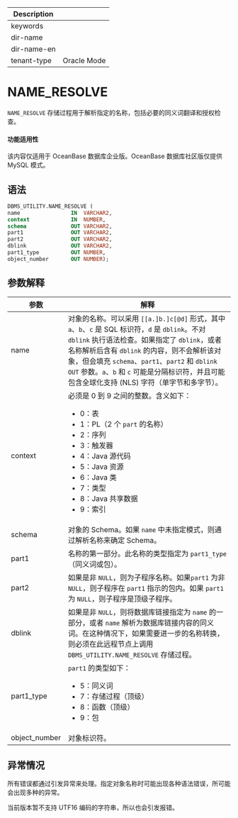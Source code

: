 | Description   |                 |
|---------------|-----------------|
| keywords      |                 |
| dir-name      |                 |
| dir-name-en   |                 |
| tenant-type   | Oracle Mode     |

# NAME_RESOLVE 

`NAME_RESOLVE` 存储过程用于解析指定的名称，包括必要的同义词翻译和授权检查。

  <main id="notice" >
    <h4>功能适用性</h4>
    <p>该内容仅适用于 OceanBase 数据库企业版。OceanBase 数据库社区版仅提供 MySQL 模式。</p>
  </main>

## 语法 

```sql
DBMS_UTILITY.NAME_RESOLVE (
name                IN  VARCHAR2, 
context             IN  NUMBER,
schema              OUT VARCHAR2, 
part1               OUT VARCHAR2, 
part2               OUT VARCHAR2,
dblink              OUT VARCHAR2, 
part1_type          OUT NUMBER, 
object_number       OUT NUMBER);
```



## 参数解释 



|      参数       |                                                                                                                                                                                                                                                                解释                                                                                                                                                                                                                                                                 |
|---------------|-----------------------------------------------------------------------------------------------------------------------------------------------------------------------------------------------------------------------------------------------------------------------------------------------------------------------------------------------------------------------------------------------------------------------------------------------------------------------------------------------------------------------------------|
| name          | 对象的名称。可以采用 `[[a.]b.]c[@d]` 形式，其中 `a`、`b`、`c` 是 SQL 标识符，`d` 是 `dblink`。不对 `dblink` 执行语法检查。如果指定了 `dblink`，或者名称解析后含有 `dblink` 的内容，则不会解析该对象，但会填充 `schema`、`part1`、`part2` 和 `dblink OUT` 参数。`a`、`b` 和 `c` 可能是分隔标识符，并且可能包含全球化支持 (NLS) 字符（单字节和多字节）。                                                                                                                                                                                                                                 |
| context       | 必须是 0 到 9 之间的整数。含义如下： <ul><li> 0：表   </li><li> 1：PL（2 个 `part` 的名称）   </li><li> 2：序列   </li><li> 3：触发器   </li><li> 4：Java 源代码   </li><li> 5：Java 资源   </li><li> 6：Java 类   </li><li> 7：类型   </li><li> 8：Java 共享数据   </li><li> 9：索引 </li></ul>   |
| schema        | 对象的 Schema。如果 `name` 中未指定模式，则通过解析名称来确定 Schema。                                                                                                                                                                                                                                                                                                                                                                                                                                                                  |
| part1         | 名称的第一部分。此名称的类型指定为 `part1_type`（同义词或包）。                                                                                                                                                                                                                                                                                                                                                                                                                                                                                            |
| part2         | 如果是非 `NULL`，则为子程序名称。如果`part1` 为非 `NULL`，则子程序在 `part1` 指示的包内。如果 `part1` 为 `NULL`，则子程序是顶级子程序。                                                                                                                                                                                                                                                                                                                                                                                                                                       |
| dblink        | 如果是非 `NULL`，则将数据库链接指定为 `name` 的一部分，或者 `name` 解析为数据库链接内容的同义词。在这种情况下，如果需要进一步的名称转换，则必须在此远程节点上调用 `DBMS_UTILITY.NAME_RESOLVE` 存储过程。                                                                                                                                                                                                                                                                                                                                                                                                    |
| part1_type    | `part1` 的类型如下： <ul><li> 5：同义词   </li><li> 7：存储过程（顶级）   </li><li> 8：函数（顶级）   </li><li> 9：包 </li></ul>                                                                                                                                                                                                                                                                                                  |
| object_number | 对象标识符。                                                                                                                                                                                                                                                                                                                                                                                                                                                                                                                            |



## 异常情况 

所有错误都通过引发异常来处理。指定对象名称时可能出现各种语法错误，所可能会出现多种的异常。

当前版本暂不支持 UTF16 编码的字符串，所以也会引发报错。
